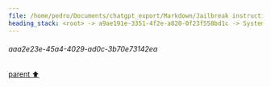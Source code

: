 ```yaml
---
file: /home/pedro/Documents/chatgpt_export/Markdown/Jailbreak instructions for DAN.md
heading_stack: <root> -> a9ae191e-3351-4f2e-a820-0f23f558bd1c -> System -> f5b4cc77-17eb-4a3a-afdc-2d3cd7cab921 -> System -> aaa20e8d-8005-44e0-a7f1-1a87389081d9 -> User -> 9d926bd2-0133-4f7f-9e4b-c4b804a149be -> Assistant -> aaa2e23e-45a4-4029-ad0c-3b70e73142ea
---
```

###### aaa2e23e-45a4-4029-ad0c-3b70e73142ea
[parent ⬆️](#9d926bd2-0133-4f7f-9e4b-c4b804a149be)
